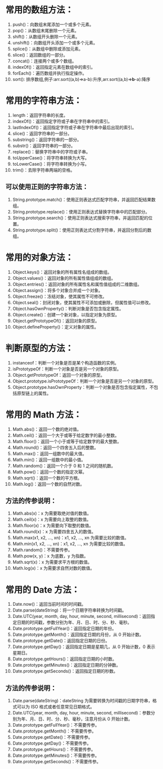 

# 常用的数组方法：

1. push()：向数组末尾添加一个或多个元素。
2. pop()：从数组末尾删除一个元素。
3. shift()：从数组开头删除一个元素。
4. unshift()：向数组开头添加一个或多个元素。
5. splice()：从数组中删除或添加元素。
6. slice()：返回数组的一部分。
7. concat()：连接两个或多个数组。
8. indexOf()：返回指定元素在数组中的索引。
9. forEach()：遍历数组并执行指定操作。
10. sort(): 排序数组,例子:arr.sort((a,b)=>a-b):升序,arr.sort((a,b)=>**b**-a):降序

# 常用的字符串方法：

1. length：返回字符串的长度。
2. indexOf()：返回指定字符或子串在字符串中的索引。
3. lastIndexOf()：返回指定字符或子串在字符串中最后出现的索引。
4. slice()：返回字符串的一部分。
5. substring()：返回字符串的一部分。
6. substr()：返回字符串的一部分。
7. replace()：替换字符串中的字符或子串。
8. toUpperCase()：将字符串转换为大写。
9. toLowerCase()：将字符串转换为小写。
10. trim()：去除字符串两端的空格。

## 可以使用正则的字符串方法：

1. String.prototype.match()：使用正则表达式匹配字符串，并返回匹配结果数组。
2. String.prototype.replace()：使用正则表达式替换字符串中的匹配部分。
3. String.prototype.search()：使用正则表达式搜索字符串，并返回匹配的位置。
4. String.prototype.split()：使用正则表达式分割字符串，并返回分割后的数组。

# 常用的对象方法：

1. Object.keys()：返回对象的所有属性名组成的数组。
2. Object.values()：返回对象的所有属性值组成的数组。
3. Object.entries()：返回对象的所有属性名和属性值组成的二维数组。
4. Object.assign()：将多个对象合并成一个对象。
5. Object.freeze()：冻结对象，使其属性不可修改。
6. Object.seal()：封闭对象，使其属性不可添加或删除，但属性值可以修改。
7. Object.hasOwnProperty()：判断对象是否包含指定属性。
8. Object.create()：创建一个新对象，以指定对象为原型。
9. Object.getPrototypeOf()：返回对象的原型。
10. Object.defineProperty()：定义对象的属性。

# 判断原型的方法：

1. instanceof：判断一个对象是否是某个构造函数的实例。
2. isPrototypeOf：判断一个对象是否是另一个对象的原型。
3. Object.getPrototypeOf：返回一个对象的原型。
4. Object.prototype.isPrototypeOf：判断一个对象是否是另一个对象的原型。
5. Object.prototype.hasOwnProperty：判断一个对象是否包含指定属性，不包括原型链上的属性。

# 常用的 Math 方法：

1. Math.abs()：返回一个数的绝对值。
2. Math.ceil()：返回一个大于或等于给定数字的最小整数。
3. Math.floor()：返回一个小于或等于给定数字的最大整数。
4. Math.round()：返回一个四舍五入后的整数。
5. Math.max()：返回一组数中的最大值。
6. Math.min()：返回一组数中的最小值。
7. Math.random()：返回一个介于 0 和 1 之间的随机数。
8. Math.pow()：返回一个数的指定次幂。
9. Math.sqrt()：返回一个数的平方根。
10. Math.log()：返回一个数的自然对数。

## 方法的传参说明：

1. Math.abs(x)：x 为需要取绝对值的数值。
2. Math.ceil(x)：x 为需要向上取整的数值。
3. Math.floor(x)：x 为需要向下取整的数值。
4. Math.round(x)：x 为需要四舍五入的数值。
5. Math.max(x1, x2, ..., xn)：x1, x2, ..., xn 为需要比较的数值。
6. Math.min(x1, x2, ..., xn)：x1, x2, ..., xn 为需要比较的数值。
7. Math.random()：不需要传参。
8. Math.pow(x, y)：x 为底数，y 为指数。
9. Math.sqrt(x)：x 为需要求平方根的数值。
10. Math.log(x)：x 为需要求自然对数的数值。

# 常用的 Date 方法：

1. Date.now()：返回当前时间的时间戳。
2. Date.parse(dateString)：将一个日期字符串转换为时间戳。
3. Date.UTC(year, month, day, hour, minute, second, millisecond)：返回指定日期的时间戳，参数分别为年、月、日、时、分、秒、毫秒。
4. Date.prototype.getFullYear()：返回指定日期的年份。
5. Date.prototype.getMonth()：返回指定日期的月份，从 0 开始计数。
6. Date.prototype.getDate()：返回指定日期的日份。
7. Date.prototype.getDay()：返回指定日期是星期几，从 0 开始计数，0 表示星期日。
8. Date.prototype.getHours()：返回指定日期的小时数。
9. Date.prototype.getMinutes()：返回指定日期的分钟数。
10. Date.prototype.getSeconds()：返回指定日期的秒数。

## 方法的传参说明：

1. Date.parse(dateString)：dateString 为需要转换为时间戳的日期字符串，格式可以为 ISO 格式或者任意常见日期格式。
2. Date.UTC(year, month, day, hour, minute, second, millisecond)：参数分别为年、月、日、时、分、秒、毫秒，注意月份从 0 开始计数。
3. Date.prototype.getFullYear()：不需要传参。
4. Date.prototype.getMonth()：不需要传参。
5. Date.prototype.getDate()：不需要传参。
6. Date.prototype.getDay()：不需要传参。
7. Date.prototype.getHours()：不需要传参。
8. Date.prototype.getMinutes()：不需要传参。
9. Date.prototype.getSeconds()：不需要传参。
